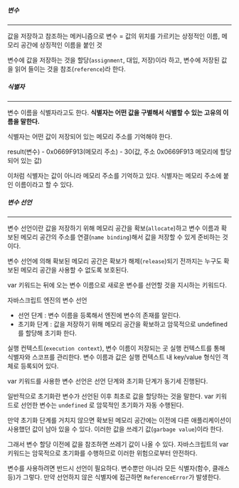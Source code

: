 
##### 변수
---
값을 저장하고 참조하는 메커니즘으로
변수 = 값의 위치를 가르키는 상정적인 이름, 메모리 공간에 상징적인 이름을 붙인 것

변수에 값을 저장하는 것을 할당(`assignment`, 대입, 저장)이라 하고, 변수에 저장된 값을 읽어 들이는 것을 참조(`reference`)라 한다.

##### 식별자
---
변수 이름을 식별자라고도 한다. **식별자는 어떤 값을 구별해서 식별할 수 있는 고유의 이름을 말한다.**

식별자는 어떤 값이 저장되어 있는 메모리 주소를 기억해야 한다.

result(변수) - 0x0669F913(메모리 주소) - 30(값, 주소 0x0669F913 메모리에 할당되어 있는 값)

이처럼 식별자는 값이 아니라 메모리 주소를 기억하고 있다. 식별자는 메모리 주소에 붙인 이름이라고 할 수 있다.

##### 변수 선언
---
변수 선언이란 값을 저장하기 위해 메모리 공간을 확보(`allocate`)하고 변수 이름과 확보된 메모리 공간의 주소를 연결(`name binding`)해서 값을 저장할 수 있게 준비하는 것이다.

변수 선언에 의해 확보된 메모리 공간은 확보가 해제(`release`)되기 전까지는 누구도 확보된 메모리 공간을 사용할 수 없도록 보호된다.


var 키워드는 뒤에 오는 변수 이름으로 새로운 변수를 선언할 것을 지시하는 키워드다.


자바스크립트 엔진의 변수 선언

- 선언 단계 : 변수 이름을 등록해서 엔진에 변수의 존재를 알린다.
- 초기화 단계 : 값을 저장하기 위해 메모리 공간을 확보하고 암묵적으로 undefined 를 할당해 초기화 한다.

실행 컨텍스트(`execution context`), 변수 이름이 저장되는 곳
실행 컨텍스트를 통해 식별자와 스코프를 관리한다. 변수 이름과 값은 실행 컨텍스트 내 key/value 형식인 객체로 등록되어 있다.

var 키워드를 사용한 변수 선언은 선언 단계와 초기화 단계가 동기세 진행된다.

일반적으로 초기화란 변수가 선언된 이후 최초로 값을 할당하는 것을 말한다. var 키워드로 선언한 변수는 `undefined` 로 암묵적인 초기화가 자동 수행된다. 

만약 초기화 단계를 거치지 않으면 확보된 메모리 공간에는 이전에 다른 애플리케이션이 사용했던 값이 남아 있을 수 있다. 이러한 값을 쓰레기 값(`garbage value`)이라 한다. 

그래서 변수 할당 이전에 값을 참조하면 쓰레기 값이 나올 수 있다. 자바스크립트의 var 키워드는 암묵적으로 초기화를 수행하므로 이러한 위험으로부터 안전하다.

변수를 사용하려면 반드시 선언이 필요하다. 변수뿐만 아니라 모든 식별자(함수, 클래스 등)가 그렇다. 만약 선언하지 않은 식별자에 접근하면 `ReferenceError`가 발생한다.